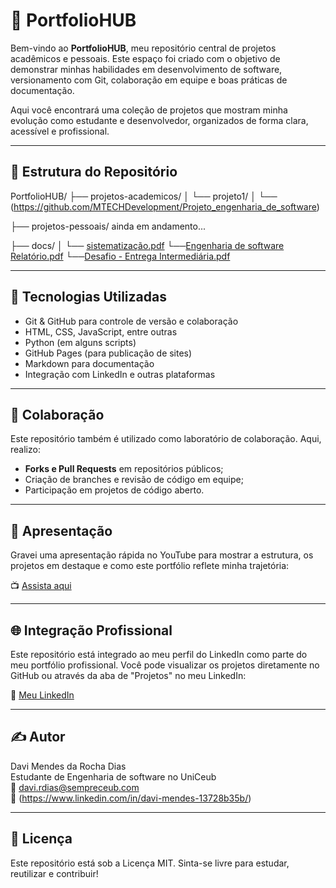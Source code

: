 # 📁 PortfolioHUB

Bem-vindo ao **PortfolioHUB**, meu repositório central de projetos acadêmicos e pessoais. Este espaço foi criado com o objetivo de demonstrar minhas habilidades em desenvolvimento de software, versionamento com Git, colaboração em equipe e boas práticas de documentação.

Aqui você encontrará uma coleção de projetos que mostram minha evolução como estudante e desenvolvedor, organizados de forma clara, acessível e profissional.

---

## 📌 Estrutura do Repositório
PortfolioHUB/
├── projetos-academicos/
│   └── projeto1/
│       └── (https://github.com/MTECHDevelopment/Projeto_engenharia_de_software)

├── projetos-pessoais/ ainda em andamento...

├── docs/
│   └── [sistematização.pdf](https://github.com/user-attachments/files/20150812/sistematizacao.pdf)
        └──[Engenharia de software      Relatório.pdf](https://github.com/user-attachments/files/20150814/Engenharia.de.software.Relatorio.pdf)
           └──[Desafio - Entrega Intermediária.pdf](https://github.com/user-attachments/files/20150815/Desafio.-.Entrega.Intermediaria.pdf)

---

## 🧰 Tecnologias Utilizadas

- Git & GitHub para controle de versão e colaboração
- HTML, CSS, JavaScript, entre outras
- Python (em alguns scripts)
- GitHub Pages (para publicação de sites)
- Markdown para documentação
- Integração com LinkedIn e outras plataformas

---

## 🤝 Colaboração

Este repositório também é utilizado como laboratório de colaboração. Aqui, realizo:

- **Forks e Pull Requests** em repositórios públicos;
- Criação de branches e revisão de código em equipe;
- Participação em projetos de código aberto.

---

## 🎥 Apresentação

Gravei uma apresentação rápida no YouTube para mostrar a estrutura, os projetos em destaque e como este portfólio reflete minha trajetória:

📺 [Assista aqui](https://youtube.com/shorts/F3JtQNb3HOY?feature=share) 




---

## 🌐 Integração Profissional

Este repositório está integrado ao meu perfil do LinkedIn como parte do meu portfólio profissional. Você pode visualizar os projetos diretamente no GitHub ou através da aba de "Projetos" no meu LinkedIn:

🔗 [Meu LinkedIn](https://www.linkedin.com/in/davi-mendes-13728b35b/)


---

## ✍️ Autor

Davi Mendes da Rocha Dias  
Estudante de Engenharia de software no UniCeub  
📧 davi.rdias@sempreceub.com  
🔗 (https://www.linkedin.com/in/davi-mendes-13728b35b/)

---

## 📜 Licença

Este repositório está sob a Licença MIT. Sinta-se livre para estudar, reutilizar e contribuir!
